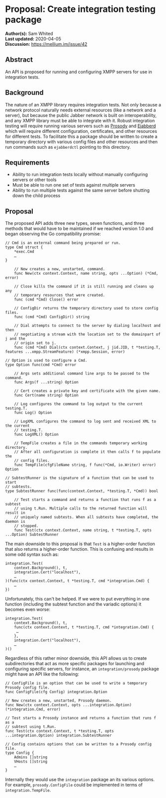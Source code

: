 # Proposal: Create integration testing package

**Author(s):** Sam Whited  
**Last updated:** 2020-04-05  
**Discussion:** https://mellium.im/issue/42


## Abstract

An API is proposed for running and configuring XMPP servers for use in
integration tests.


## Background

The nature of an XMPP library requires integration tests.
Not only because a network protocol naturally needs external resources (like a
network and a server), but because the public Jabber network is built on
interoperability, and any XMPP library must be able to integrate with it.
Robust integration testing will require running various servers such as
[Prosody] and [Ejabberd] which will require different configuration,
certificates, and other resources for different tests.
To facilitate this a package should be written to create a temporary directory
with various config files and other resources and then run commands such as
`ejabberdctl` pointing to this directory.


[Prosody]: https://prosody.im/
[Ejabberd]: https://www.ejabberd.im/


## Requirements

- Ability to run integration tests locally without manually configuring servers
  or other tools
- Must be able to run one set of tests against multiple servers
- Ability to run multiple tests against the same server before shutting down the
  child process


## Proposal

The proposed API adds three new types, seven functions, and three methods that
would have to be maintained if we reached version 1.0 and began observing the Go
compatibility promise:


```
// Cmd is an external command being prepared or run.
type Cmd struct {
	*exec.Cmd
	…
}

	// New creates a new, unstarted, command.
	func New(ctx context.Context, name string, opts ...Option) (*Cmd, error)

	// Close kills the command if it is still running and cleans up any
	// temporary resources that were created.
	func (cmd *Cmd) Close() error

	// ConfigDir returns the temporary directory used to store config files.
	func (cmd *Cmd) ConfigDir() string

	// Dial attempts to connect to the server by dialing localhost and then
	// negotiating a stream with the location set to the domainpart of j and the
	// origin set to j.
	func (cmd *Cmd) Dial(ctx context.Context, j jid.JID, t *testing.T, features ...xmpp.StreamFeature) (*xmpp.Session, error)

// Option is used to configure a Cmd.
type Option func(cmd *Cmd) error

	// Args sets additional command line args to be passed to the command.
	func Args(f ...string) Option

	// Cert creates a private key and certificate with the given name.
	func Cert(name string) Option

	// Log configures the command to log output to the current testing.T.
	func Log() Option

	// LogXML configures the command to log sent and received XML to the current
	// testing.T.
	func LogXML() Option

	// TempFile creates a file in the commands temporary working directory.
	// After all configuration is complete it then calls f to populate the
	// config files.
	func TempFile(cfgFileName string, f func(*Cmd, io.Writer) error) Option

// SubtestRunner is the signature of a function that can be used to start
// subtests.
type SubtestRunner func(func(context.Context, *testing.T, *Cmd)) bool

	// Test starts a command and returns a function that runs f as a subtest
	// using t.Run. Multiple calls to the returned function will result in
	// uniquely named subtests. When all subtests have completed, the daemon is
	// stopped.
	func Test(ctx context.Context, name string, t *testing.T, opts ...Option) SubtestRunner
```

The main downside to this proposal is that `Test` is a higher-order function
that also returns a higher-order function.
This is confusing and results in some odd syntax such as:

```
integration.Test(
	context.Background(), t,
	integration.Cert("localhost"),
	…
)(func(ctx context.Context, t *testing.T, cmd *integration.Cmd) {
	…
})
```

Unfortunately, this can't be helped.
If we were to put everything in one function (including the subtest function and
the variadic options) it becomes even worse:

```
integration.Test(
	context.Background(), t,
	func(ctx context.Context, t *testing.T, cmd *integration.Cmd) {
	 …
	},
	integration.Cert("localhost"),
	…
)()
```

Regardless of this rather minor downside, this API allows us to create
subdirectories that act as more specific packages for launching and configuring
specific servers, for instance, an `integration/prosody` package might have an
API like the following:

```
// ConfigFile is an option that can be used to write a temporary Prosody config file.
func ConfigFile(cfg Config) integration.Option

// New creates a new, unstarted, Prosody daemon.
func New(ctx context.Context, opts ...integration.Option) (*integration.Cmd, error)

// Test starts a Prosody instance and returns a function that runs f as a
// subtest using t.Run.
func Test(ctx context.Context, t *testing.T, opts ...integration.Option) integration.SubtestRunner

// Config contains options that can be written to a Prosody config file.
type Config {
	Admins []string
	VHosts []string
	…
}
```

Internally they would use the `integration` package an its various options.
For example, `prosody.ConfigFile` could be implemented in terms of
`integration.TempFile`.
